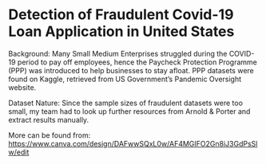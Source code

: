 # Detection of Fraudulent Covid-19 Loan Application in United States

Background: Many Small Medium Enterprises struggled during the COVID-19 period to pay off employees, hence the Paycheck Protection Programme (PPP) was introduced to help businesses to stay afloat. PPP datasets were found on Kaggle, retrieved from US Government’s Pandemic Oversight website.

Dataset Nature: Since the sample sizes of fraudulent datasets were too small, my team had to look up further resources from Arnold & Porter and extract results manually.


More can be found from: https://www.canva.com/design/DAFwwSQxL0w/AF4MGIFO2Gn8iJ3GdPsSlw/edit
